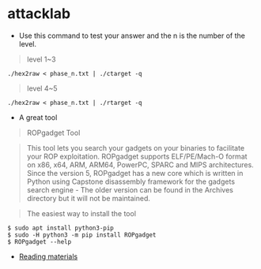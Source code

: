 # attacklab

- Use this command to test your answer and the n is the number of the level.
> level 1~3
~~~
./hex2raw < phase_n.txt | ./ctarget -q
~~~
> level 4~5
~~~
./hex2raw < phase_n.txt | ./rtarget -q
~~~
- A great tool

> ROPgadget Tool

> This tool lets you search your gadgets on your binaries to facilitate your ROP exploitation. ROPgadget supports ELF/PE/Mach-O format on x86, x64, ARM, ARM64, PowerPC, SPARC and MIPS architectures. Since the version 5, ROPgadget has a new core which is written in Python using Capstone disassembly framework for the gadgets search engine - The older version can be found in the Archives directory but it will not be maintained.

> The easiest way to install the tool
~~~
$ sudo apt install python3-pip
$ sudo -H python3 -m pip install ROPgadget
$ ROPgadget --help
~~~
>
- [Reading materials](https://zhuanlan.zhihu.com/p/28476993)

